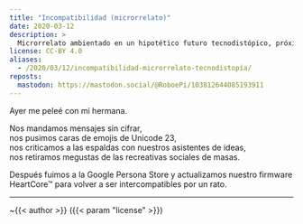 ```yaml
---
title: "Incompatibilidad (microrrelato)"
date: 2020-03-12
description: >
  Microrrelato ambientado en un hipotético futuro tecnodistópico, próximo y familiar.
license: CC-BY 4.0
aliases:
  - /2020/03/12/incompatibilidad-microrrelato-tecnodistopía/
reposts:
  mastodon: https://mastodon.social/@RoboePi/103812644085193911
---
```


Ayer me peleé con mi hermana.

Nos mandamos mensajes sin cifrar,  
nos pusimos caras de emojis de Unicode 23,  
nos criticamos a las espaldas con nuestros asistentes de ideas,  
nos retiramos megustas de las recreativas sociales de masas.  

Después fuimos a la Google Persona Store y actualizamos nuestro firmware HeartCore™ para volver a ser intercompatibles por un rato.

---

~{{< author >}} ({{< param "license" >}})
